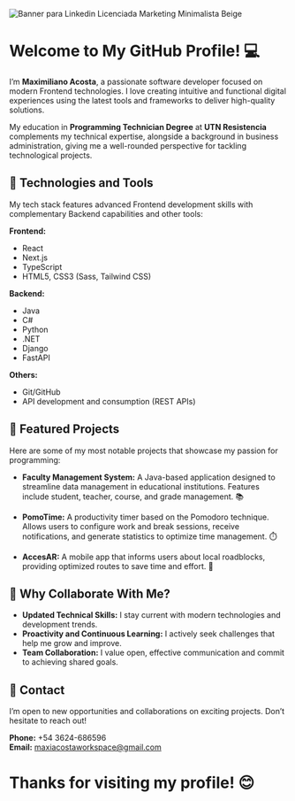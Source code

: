 ![Banner para Linkedin Licenciada Marketing Minimalista Beige](https://github.com/user-attachments/assets/b5a73f93-6395-4e24-83fc-0cb5310f48f0)

# Welcome to My GitHub Profile! 💻  
I’m **Maximiliano Acosta**, a passionate software developer focused on modern Frontend technologies. I love creating intuitive and functional digital experiences using the latest tools and frameworks to deliver high-quality solutions.  

My education in **Programming Technician Degree** at **UTN Resistencia** complements my technical expertise, alongside a background in business administration, giving me a well-rounded perspective for tackling technological projects.  

## 🚀 Technologies and Tools  
My tech stack features advanced Frontend development skills with complementary Backend capabilities and other tools:  

**Frontend:**  
- React  
- Next.js  
- TypeScript  
- HTML5, CSS3 (Sass, Tailwind CSS)  

**Backend:**  
- Java  
- C#  
- Python  
- .NET  
- Django  
- FastAPI  

**Others:**  
- Git/GitHub  
- API development and consumption (REST APIs)  

## 🌱 Featured Projects  
Here are some of my most notable projects that showcase my passion for programming:  

- **Faculty Management System:** A Java-based application designed to streamline data management in educational institutions. Features include student, teacher, course, and grade management. 📚  

- **PomoTime:** A productivity timer based on the Pomodoro technique. Allows users to configure work and break sessions, receive notifications, and generate statistics to optimize time management. ⏱️  

- **AccesAR:** A mobile app that informs users about local roadblocks, providing optimized routes to save time and effort. 🚦  

## 🎯 Why Collaborate With Me?  
- **Updated Technical Skills:** I stay current with modern technologies and development trends.  
- **Proactivity and Continuous Learning:** I actively seek challenges that help me grow and improve.  
- **Team Collaboration:** I value open, effective communication and commit to achieving shared goals.  

## 📩 Contact  
I’m open to new opportunities and collaborations on exciting projects. Don’t hesitate to reach out!  

**Phone:** +54 3624-686596  
**Email:** maxiacostaworkspace@gmail.com  

# Thanks for visiting my profile! 😊

